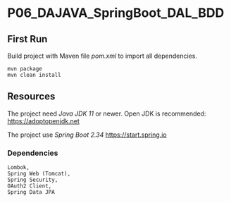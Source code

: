 # P06_DAJAVA_SpringBoot_DAL_BDD

## First Run

Build project with Maven file _pom.xml_ to import all dependencies.
    
    mvn package
    mvn clean install
    
## Resources
    
The project need _Java JDK 11_ or newer.
Open JDK is recommended: https://adoptopenjdk.net

The project use _Spring Boot 2.34_ https://start.spring.io 

### Dependencies 

    Lombok, 
    Spring Web (Tomcat),
    Spring Security,
	OAuth2 Client,
	Spring Data JPA


